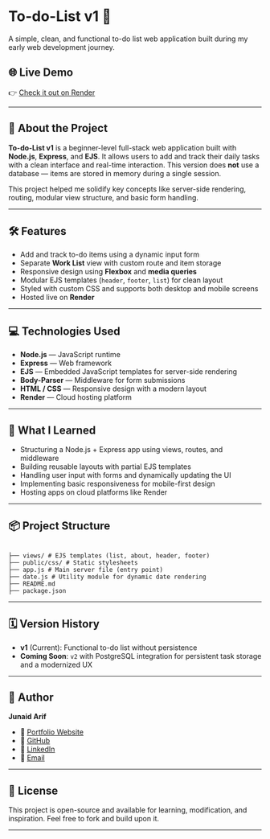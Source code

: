 # To-do-List v1 📝

A simple, clean, and functional to-do list web application built during my early web development journey.

## 🌐 Live Demo

👉 [Check it out on Render](https://todolist-junaid.onrender.com)

---

## 📌 About the Project

**To-do-List v1** is a beginner-level full-stack web application built with **Node.js**, **Express**, and **EJS**. It allows users to add and track their daily tasks with a clean interface and real-time interaction. This version does **not** use a database — items are stored in memory during a single session.

This project helped me solidify key concepts like server-side rendering, routing, modular view structure, and basic form handling.

---

## 🛠️ Features

- Add and track to-do items using a dynamic input form
- Separate **Work List** view with custom route and item storage
- Responsive design using **Flexbox** and **media queries**
- Modular EJS templates (`header`, `footer`, `list`) for clean layout
- Styled with custom CSS and supports both desktop and mobile screens
- Hosted live on **Render**

---

## 💻 Technologies Used

- **Node.js** — JavaScript runtime
- **Express** — Web framework
- **EJS** — Embedded JavaScript templates for server-side rendering
- **Body-Parser** — Middleware for form submissions
- **HTML / CSS** — Responsive design with a modern layout
- **Render** — Cloud hosting platform

---

## 🧠 What I Learned

- Structuring a Node.js + Express app using views, routes, and middleware
- Building reusable layouts with partial EJS templates
- Handling user input with forms and dynamically updating the UI
- Implementing basic responsiveness for mobile-first design
- Hosting apps on cloud platforms like Render

---

## 📦 Project Structure

```

├── views/ # EJS templates (list, about, header, footer)
├── public/css/ # Static stylesheets
├── app.js # Main server file (entry point)
├── date.js # Utility module for dynamic date rendering
├── README.md
├── package.json

```

---

## 🗓 Version History

- **v1** (Current): Functional to-do list without persistence
- **Coming Soon**: `v2` with PostgreSQL integration for persistent task storage and a modernized UX

---

## 👤 Author

**Junaid Arif**

- 💼 [Portfolio Website](https://junaid-mohammad.github.io/HTML-Portfolio-Website/)
- 🐙 [GitHub](https://github.com/junaid-mohammad)
- 💼 [LinkedIn](https://www.linkedin.com/in/junaidarif-mohammad/)
- 📧 [Email](mailto:mohammad.junaidarif@mail.mcgill.ca)

---

## 📄 License

This project is open-source and available for learning, modification, and inspiration.
Feel free to fork and build upon it.

---
